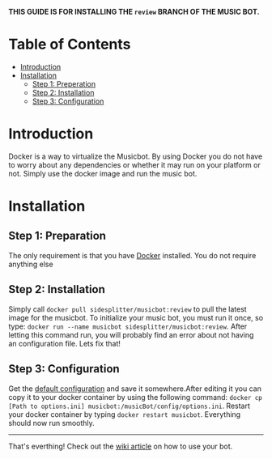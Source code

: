 **THIS GUIDE IS FOR INSTALLING THE `review` BRANCH OF THE MUSIC BOT.**

# Table of Contents

- [Introduction](introduction)
- [Installation](installation)
  - [Step 1: Preperation](step-1-preperation)
  - [Step 2: Installation](step-2-installation)
  - [Step 3: Configuration](step-3-configuration)

# Introduction

Docker is a way to virtualize the Musicbot. By using Docker you do not have to worry about any dependencies or whether it may run on your platform or not. Simply use the docker image and run the music bot.

# Installation

## Step 1: Preparation

The only requirement is that you have [Docker](https://docs.docker.com/mac/) installed. You do not require anything else

## Step 2: Installation

Simply call `docker pull sidesplitter/musicbot:review` to pull the latest image for the musicbot. To initialize your music bot, you must run it once, so type: `docker run --name musicbot sidesplitter/musicbot:review`. After letting this command run, you will probably find an error about not having an configuration file. Lets fix that!

## Step 3: Configuration

Get the [default configuration](https://raw.githubusercontent.com/SexualRhinoceros/MusicBot/review/config/example_options.ini) and save it somewhere.After editing it you can copy it to your docker container by using the following command: `docker cp [Path to options.ini] musicbot:/musicBot/config/options.ini`. Restart your docker container by typing `docker restart musicbot`. Everything should now run smoothly.

***

That's everthing! Check out the [wiki article](https://github.com/SexualRhinoceros/MusicBot/wiki/Commands-list "Commands list") on how to use your bot. 